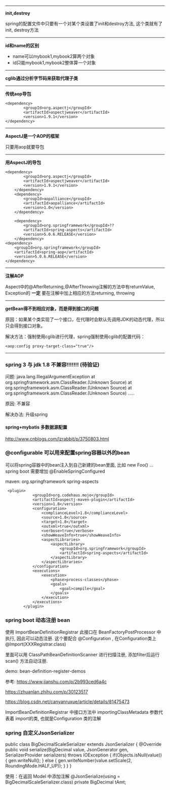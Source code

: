 

---
**init,destroy**

spring的配置文件中只要有一个对某个类设置了init和destroy方法, 这个类就有了init, destroy方法

---

**id和name的区别**

- name可以mybook1,mybook2算两个对象
- id只能mybook1,mybook2整体算一个对象

---

**cglib通过分析字节码来获取代理子类**

---

**传统aop导包**

	<dependency>
			<groupId>org.aspectj</groupId>
			<artifactId>aspectjweaver</artifactId>
			<version>1.9.1</version>
	</dependency>

---

**AspectJ是一个AOP的框架**

只要用aop就要导包

---
**用AspectJ的导包**

	<dependency>
			<groupId>org.aspectj</groupId>
			<artifactId>aspectjweaver</artifactId>
			<version>1.9.1</version>
		</dependency>
		<dependency>
			<groupId>aopalliance</groupId>
			<artifactId>aopalliance</artifactId>
			<version>1.0</version>
		</dependency>
	
		<dependency>
			<groupId>org.springframework</groupId>??
			<artifactId>spring-aspects</artifactId>
			<version>5.0.6.RELEASE</version>
		</dependency>
	<dependency>
		<groupId>org.springframework</groupId>
		<artifactId>spring-aop</artifactId>
		<version>5.0.6.RELEASE</version>
	</dependency>

---

**注解AOP**

Aspect中的@AfterReturning,@AfterThrowing注解的方法中有returnValue, Exception的 **一定** 要在注解中加上相应的方法returning, throwing

---

**getBean得不到相应对象，而是得到接口的问题**


原因：如果某个类实现了一个接口，在代理时会默认先调用JDK的动态代理，所以只会得到接口对象。

解决方法：强制使用cglib进行代理，spring强制使用cglib的配置代码：

	<aop:config proxy-target-class="true"/>

---

### spring 3 与 jdk 1.8 不兼容!!!!!!! (待验证)

问题: java.lang.IllegalArgumentException
	at org.springframework.asm.ClassReader.<init>(Unknown Source)
	at org.springframework.asm.ClassReader.<init>(Unknown Source)
	at org.springframework.asm.ClassReader.<init>(Unknown Source)
	.....

原因: 不兼容

解决办法: 升级spring

#### spring+mybatis 多数据源配置

http://www.cnblogs.com/lzrabbit/p/3750803.html

### @configurable 可以用来配置spring容器以外的bean
可以将spring容器中的bean注入到自己新建的bean里面, 比如 new Foo() ...
spring boot 需要增加 @EnableSpringConfigured

maven:
     <dependency>
            <groupId>org.springframework</groupId>
            <artifactId>spring-aspects</artifactId>
        </dependency>
	
	 <plugin>
	            <groupId>org.codehaus.mojo</groupId>
	            <artifactId>aspectj-maven-plugin</artifactId>
	            <version>1.8</version>
	            <configuration>
	                <complianceLevel>1.8</complianceLevel>
	                <source>1.8</source>
	                <target>1.8</target>
	                <outxml>true</outxml>
	                <verbose>true</verbose>
	                <showWeaveInfo>true</showWeaveInfo>
	                <aspectLibraries>
	                    <aspectLibrary>
	                        <groupId>org.springframework</groupId>
	                        <artifactId>spring-aspects</artifactId>
	                    </aspectLibrary>
	                </aspectLibraries>
	            </configuration>
	            <executions>
	                <execution>
	                    <phase>process-classes</phase>
	                    <goals>
	                        <goal>compile</goal>
	                    </goals>
	                </execution>
	            </executions>
	        </plugin>

### spring boot 动态注册 bean

使用 ImportBeanDefinitionRegistrar 此接口在 BeanFactoryPostProcessor 中执行, 因此可以动态注册. 这个要配合 @Configuration , 在Configuration类上 @Import(XXXRegistrar.class)

里面可以用  ClassPathBeanDefinitionScanner 进行扫描注册, 添加filter后运行scan() 方法自动注册. 

demo: bean-definition-register-demos

参考: <https://www.jianshu.com/p/2b993ced6a4c> 

<https://zhuanlan.zhihu.com/p/30123517> 	

<https://blog.csdn.net/canyanruxue/article/details/81475473> 

ImportBeanDefinitionRegistrar  中接口方法中 importingClassMetadata 参数代表着 import的类, 也就是Configuration 类的注解

### spring 自定义JsonSerializer
public class BigDecimalScaleSerializer extends JsonSerializer<BigDecimal> {
    @Override
    public void serialize(BigDecimal value, JsonGenerator gen, SerializerProvider serializers) throws IOException {
        if(Objects.isNull(value)) {
            gen.writeNull();
        } else {
            gen.writeNumber(value.setScale(2, RoundingMode.HALF_UP));
        }
    }
}

使用：在返回 Model 中添加注解
@JsonSerialize(using = BigDecimalScaleSerializer.class)
private BigDecimal tAmt;
